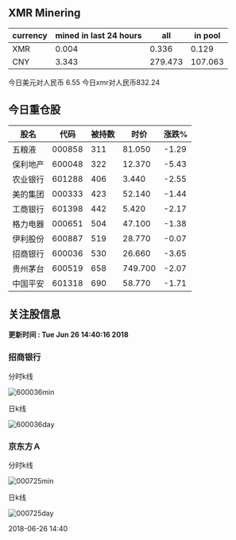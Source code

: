 ## XMR Minering

|currency|mined in last 24 hours|all|in pool|
|---|---|---|---|
|XMR|0.004|0.336|0.129|
|CNY|3.343|279.473|107.063|

今日美元对人民币 6.55	今日xmr对人民币832.24


## 今日重仓股 

|股名|代码|被持数|时价|涨跌%|
|---|---|---|---|---|
|五粮液|000858|311|81.050|-1.29|
|保利地产|600048|322|12.370|-5.43|
|农业银行|601288|406|3.440|-2.55|
|美的集团|000333|423|52.140|-1.44|
|工商银行|601398|442|5.420|-2.17|
|格力电器|000651|504|47.100|-1.38|
|伊利股份|600887|519|28.770|-0.07|
|招商银行|600036|530|26.660|-3.65|
|贵州茅台|600519|658|749.700|-2.07|
|中国平安|601318|690|58.770|-1.71|

## 关注股信息
**更新时间 : Tue Jun 26 14:40:16 2018**
### 招商银行 
分时k线

![600036min](http://image.sinajs.cn/newchart/min/n/sh600036.gif)

日k线

![600036day](http://image.sinajs.cn/newchart/daily/n/sh600036.gif)

### 京东方Ａ 
分时k线

![000725min](http://image.sinajs.cn/newchart/min/n/sz000725.gif)

日k线

![000725day](http://image.sinajs.cn/newchart/daily/n/sz000725.gif)

2018-06-26 14:40
